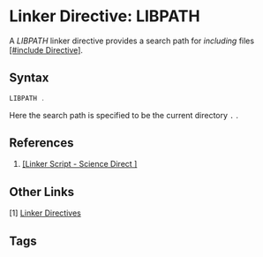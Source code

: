 # Linker Directive: LIBPATH

A *LIBPATH* linker directive provides a search path for *including* files [\[#include Directive\]](../202202151835).  

## Syntax
```c  
LIBPATH .
```

Here the search path is specified to be the current directory `.` .  

## References
1. [\[Linker Script - Science Direct \]](https://www.sciencedirect.com/topics/engineering/linker-script)  

## Other Links
[1] [Linker Directives](../202202120014)  

## Tags
